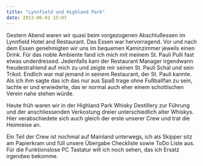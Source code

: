 ```yaml
---
title: "Lynnfield und Highland Park"
date: 2013-06-01 15:07
---
```

Gestern Abend waren wir quasi beim vorgezogenen Abschlußessen im Lynnfield Hotel and Restaurant. Das Essen war hervorragend. Vor und nach dem Essen genehmigten wir uns im bequemen Kaminzimmer jeweils einen Drink. Für das noble Ambiente fand ich mich mit meinem St. Pauli Pulli fast etwas underdressed. Jedenfalls kam der Restaurant Manager irgendwann freudestrahlend auf mich zu und zeigte mir seinen St. Pauli Schal und sein Trikot. Endlich war mal jemand in seinem Restaurant, der St. Pauli kannte. Als ich ihm sagte das ich das nur aus Spaß trage ohne Fußballfan zu sein, lachte er und erwiederte, das er normal auch eher einem schottischen Verein nahe stehen würde.

<!--more-->

Heute früh waren wir in der Highland Park Whisky Destillery zur Führung und der anschliessenden Verkostung dreier unterschiedlich alter Whiskys. Hier verabschiedete sich auch gleich der erste unserer Crew und trat die Heimreise an.

Ein Teil der Crew ist nochmal auf Mainland unterwegs, ich als Skipper sitz am Papierkram und füll unsere Übergabe Checkliste sowie ToDo Liste aus. Für die Funktionslose PC Tastatur will ich noch sehen, das ich Ersatz irgendwo bekomme.